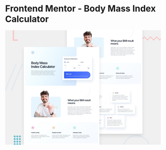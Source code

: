 # Frontend Mentor - Body Mass Index Calculator

![Design preview for the Body Mass Index Calculator coding challenge](./preview.jpg)

 

 
